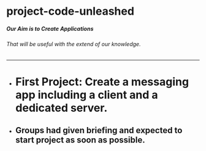# project-code-unleashed
##### Our Aim is to Create Applications
###### That will be useful with the extend of our knowledge.
---


- # First Project: Create a messaging app including a client and a dedicated server.
- ## Groups had given briefing and expected to start project as soon as possible.

